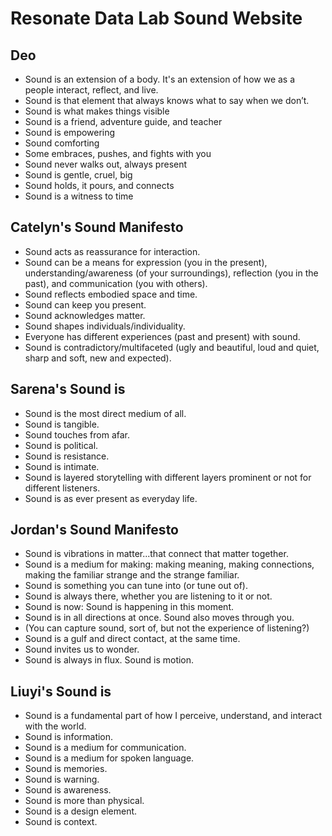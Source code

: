 # Resonate Data Lab Sound Website

 ## Deo
- Sound is an extension of a body. It's an extension of how we as a people interact, reflect, and live.
- Sound is that element that always knows what to say when we don’t.
- Sound is what makes things visible
- Sound is a friend, adventure guide, and teacher
- Sound is empowering
- Sound comforting
- Some embraces, pushes, and fights with you
- Sound never walks out, always present
- Sound is gentle, cruel, big
- Sound holds, it pours, and connects
- Sound is a witness to time

## Catelyn's Sound Manifesto
- Sound acts as reassurance for interaction.
- Sound can be a means for expression (you in the present), understanding/awareness (of your surroundings), reflection (you in the past), and communication (you with others).
- Sound reflects embodied space and time.
- Sound can keep you present.
- Sound acknowledges matter.
- Sound shapes individuals/individuality.
- Everyone has different experiences (past and present) with sound.
- Sound is contradictory/multifaceted (ugly and beautiful, loud and quiet, sharp and soft, new and expected).
  
## Sarena's Sound is

- Sound is the most direct medium of all.  
- Sound is tangible.  
- Sound touches from afar.  
- Sound is political.  
- Sound is resistance.  
- Sound is intimate.  
- Sound is layered storytelling with different layers prominent or not for different listeners.  
- Sound is as ever present as everyday life.

## Jordan's Sound Manifesto
- Sound is vibrations in matter...that connect that matter together.
- Sound is a medium for making: making meaning, making connections, making the familiar strange and the strange familiar.
- Sound is something you can tune into (or tune out of).
- Sound is always there, whether you are listening to it or not.
- Sound is now: Sound is happening in this moment. 
- Sound is in all directions at once. Sound also moves through you.
- (You can capture sound, sort of, but not the experience of listening?)
- Sound is a gulf and direct contact, at the same time.
- Sound invites us to wonder.
- Sound is always in flux. Sound is motion.

## Liuyi's Sound is
- Sound is a fundamental part of how I perceive, understand, and interact with the world.
- Sound is information.
- Sound is a medium for communication.
- Sound is a medium for spoken language.
- Sound is memories.
- Sound is warning.
- Sound is awareness.
- Sound is more than physical.
- Sound is a design element.
- Sound is context.
